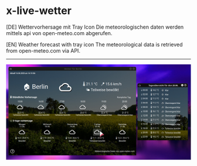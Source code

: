 # x-live-wetter

[DE] Wettervorhersage mit Tray Icon 
Die meteorologischen daten werden mittels api von open-meteo.com abgerufen. 

[EN] Weather forecast with tray icon
The meteorological data is retrieved from open-meteo.com via API.


-----

![screenshot](screenshot.png)

